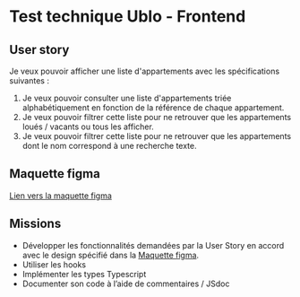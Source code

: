 # Test technique Ublo - Frontend

## User story

Je veux pouvoir afficher une liste d'appartements avec les spécifications suivantes :

1. Je veux pouvoir consulter une liste d'appartements triée alphabétiquement en fonction de la référence de chaque appartement.
2. Je veux pouvoir filtrer cette liste pour ne retrouver que les appartements loués / vacants ou tous les afficher.
3. Je veux pouvoir filtrer cette liste pour ne retrouver que les appartements dont le nom correspond à une recherche texte.

## Maquette figma
[Lien vers la maquette figma](https://www.figma.com/file/RoOFBQGqlNgdLvSG2GKbKx/Test-technique-Front-2024?type=design&mode=design&t=aB2OgZMO6sGrtq0N-1)

## Missions

- Développer les fonctionnalités demandées par la User Story en accord avec le design spécifié dans la [Maquette figma](https://www.figma.com/file/RoOFBQGqlNgdLvSG2GKbKx/Test-technique-Front-2024?type=design&mode=design&t=aB2OgZMO6sGrtq0N-1).
- Utiliser les hooks
- Implémenter les types Typescript
- Documenter son code à l’aide de commentaires / JSdoc
